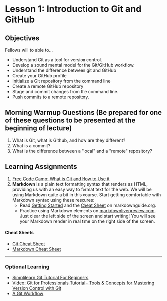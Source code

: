 # Lesson 1: Introduction to Git and GitHub

## Objectives
Fellows will to able to...
* Understand Git as a tool for version control.  
* Develop a sound mental model for the Git/GitHub workflow.
* Understand the difference between git and GitHub
* Create your GitHub profile
* Initialize a Git repository from the command line
* Create a remote GitHub repository
* Stage and commit changes from the command line.
* Push commits to a remote repository.

## Morning Warmup Questions (Be prepared for one of these questions to be presented at the beginning of lecture)

1. What is Git, what is Github, and how are they different?
2. What is a commit?
3. What is the difference between a "local" and a "remote" repository?

## Learning Assignments

1. [Free Code Camp: What is Git and How to Use it](https://www.freecodecamp.org/news/what-is-git-and-how-to-use-it-c341b049ae61/)
2. **Markdown** is a plain text formatting syntax that renders as HTML, providing us with an easy way to format text for the web. We will be using Markdown quite a bit in this course. Start getting comfortable with Markdown syntax using these resoures:
   * Read [Getting Started](https://www.markdownguide.org/getting-started) and the [Cheat Sheet](https://www.markdownguide.org/cheat-sheet) on markdownguide.org.
   * Practice using Markdown elements on [markdownlivepreview.com](https://markdownlivepreview.com/). Just clear the left side of the screen and start writing! You will see your Markdown render in real time on the right side of the screen.

#### Cheat Sheets
* [Git Cheat Sheet](https://education.github.com/git-cheat-sheet-education.pdf)
* [Markdown Cheat Sheet](https://www.markdownguide.org/cheat-sheet)

____

### Optional Learning
* [Simplilearn Git Tutorial For Beginners](https://www.simplilearn.com/tutorials/git-tutorial/git-tutorial-for-beginner)
* [Video: Git for Professionals Tutorial - Tools & Concepts for Mastering Version Control with Git](https://www.youtube.com/watch?v=Uszj_k0DGsg&ab_channel=freeCodeCamp.org)
* [A Git Workflow](https://www.getdbt.com/analytics-engineering/transformation/git-workflow/)